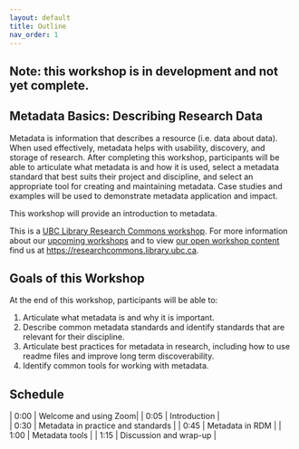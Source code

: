 ```yaml
---
layout: default
title: Outline
nav_order: 1
---
```

## Note: this workshop is in development and not yet complete.

## Metadata Basics: Describing Research Data

Metadata is information that describes a resource (i.e. data about data). When used effectively, metadata helps with usability, discovery, and storage of research. After completing this workshop, participants will be able to articulate what metadata is and how it is used, select a metadata standard that best suits their project and discipline, and select an appropriate tool for creating and maintaining metadata. Case studies and examples will be used to demonstrate metadata application and impact.

This workshop will provide an introduction to metadata.

This is a [UBC Library Research Commons workshop](https://researchcommons.library.ubc.ca). For more information about our [upcoming workshops](https://researchcommons.library.ubc.ca/events/) and to view [our open workshop content](https://researchcommons.library.ubc.ca/oer/) find us at https://researchcommons.library.ubc.ca.

## Goals of this Workshop

At the end of this workshop, participants will be able to:

1. Articulate what metadata is and why it is important.
2. Describe common metadata standards and identify standards that are relevant for their discipline.
3. Articulate best practices for metadata in research, including how to use readme files and improve long term discoverability.
4. Identify common tools for working with metadata.

## Schedule

| 0:00 | Welcome and using Zoom|
| 0:05 | Introduction |  
| 0:30 | Metadata in practice and standards |
| 0:45 | Metadata in RDM |
| 1:00 | Metadata tools |
| 1:15 | Discussion and wrap-up |
